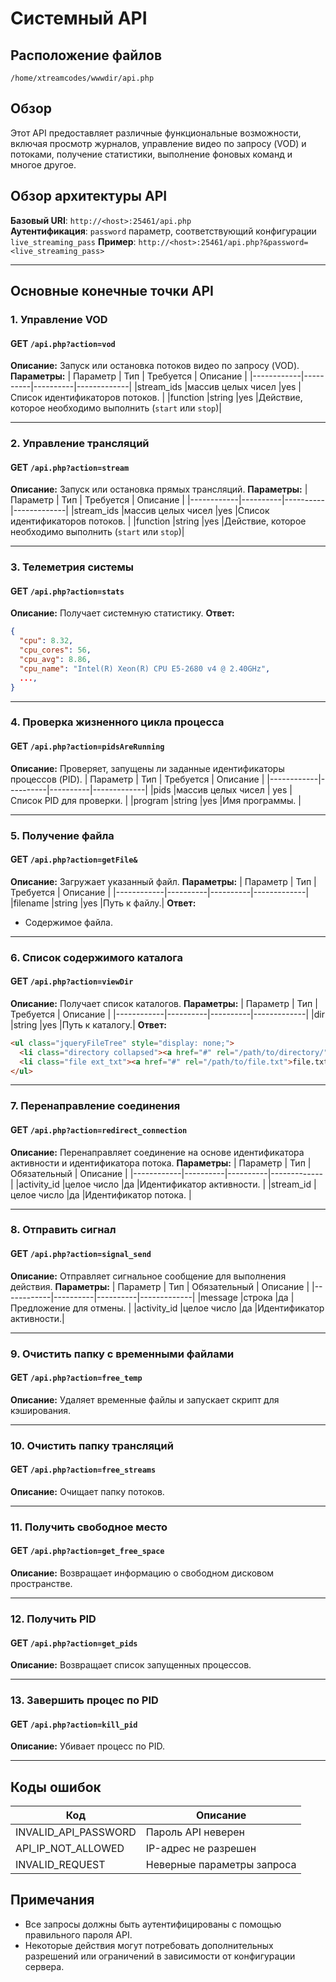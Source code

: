 # Системный API

## Расположение файлов
```
/home/xtreamcodes/wwwdir/api.php
```

## Обзор
Этот API предоставляет различные функциональные возможности, включая просмотр журналов, управление видео по запросу (VOD) и потоками, получение статистики, выполнение фоновых команд и многое другое.

## Обзор архитектуры API
**Базовый URI**: `http://<host>:25461/api.php`  
**Аутентификация**: `password` параметр, соответствующий конфигурации `live_streaming_pass`
**Пример**: `http://<host>:25461/api.php?&password=<live_streaming_pass>`  

---

## Основные конечные точки API

### 1. Управление VOD
#### **GET** `/api.php?action=vod`
**Описание:** Запуск или остановка потоков видео по запросу (VOD).
**Параметры:**
| Параметр | Тип | Требуется | Описание |
|------------|----------|----------|-------------|
|stream_ids |массив целых чисел |yes |Список идентификаторов потоков. |
|function |string |yes |Действие, которое необходимо выполнить (`start` или `stop`)|

---

### 2. Управление трансляций
#### **GET** `/api.php?action=stream`
**Описание:** Запуск или остановка прямых трансляций.
**Параметры:**
| Параметр | Тип | Требуется | Описание |
|------------|----------|----------|-------------|
|stream_ids |массив целых чисел |yes |Список идентификаторов потоков. |
|function |string |yes |Действие, которое необходимо выполнить (`start` или `stop`)|

---

### 3. Телеметрия системы
#### **GET** `/api.php?action=stats`
**Описание:** Получает системную статистику.
**Ответ:**
```json
{
  "cpu": 8.32,
  "cpu_cores": 56,
  "cpu_avg": 8.86,
  "cpu_name": "Intel(R) Xeon(R) CPU E5-2680 v4 @ 2.40GHz",
  ...,
}
```

---

### 4. Проверка жизненного цикла процесса
#### **GET** `/api.php?action=pidsAreRunning`
**Описание:** Проверяет, запущены ли заданные идентификаторы процессов (PID).
| Параметр | Тип | Требуется | Описание |
|------------|----------|----------|-------------|
|pids |массив целых чисел | yes | Список PID для проверки. |
|program |string |yes |Имя программы. |

---

### 5. Получение файла
#### **GET** `/api.php?action=getFile&`
**Описание:** Загружает указанный файл.
**Параметры:**
| Параметр | Тип | Требуется | Описание |
|------------|----------|----------|-------------|
|filename |string |yes |Путь к файлу.|
**Ответ:**
- Содержимое файла.

---

### 6. Список содержимого каталога
#### **GET** `/api.php?action=viewDir`
**Описание:** Получает список каталогов.
**Параметры:**
| Параметр | Тип | Требуется | Описание |
|------------|----------|----------|-------------|
|dir |string |yes |Путь к каталогу.|
**Ответ:**
```html
<ul class="jqueryFileTree" style="display: none;">
  <li class="directory collapsed"><a href="#" rel="/path/to/directory/">directory_name</a></li>
  <li class="file ext_txt"><a href="#" rel="/path/to/file.txt">file.txt</a></li>
</ul>
```

---

### 7. Перенаправление соединения
#### **GET** `/api.php?action=redirect_connection`
**Описание:** Перенаправляет соединение на основе идентификатора активности и идентификатора потока.
**Параметры:**
| Параметр | Тип | Обязательный | Описание |
|------------|----------|----------|-------------|
|activity_id |целое число |да |Идентификатор активности. |
|stream_id |целое число |да |Идентификатор потока. |

---

### 8. Отправить сигнал
#### **GET** `/api.php?action=signal_send`
**Описание:** Отправляет сигнальное сообщение для выполнения действия.
**Параметры:**
| Параметр | Тип | Обязательный | Описание |
|------------|----------|----------|-------------|
|message |строка |да |Предложение для отмены. |
|activity_id |целое число |да |Идентификатор активности.|


---

### 9. Очистить папку с временными файлами
#### **GET** `/api.php?action=free_temp`
**Описание:** Удаляет временные файлы и запускает скрипт для кэширования.

---

### 10. Очистить папку трансляций
#### **GET** `/api.php?action=free_streams`
**Описание:** Очищает папку потоков.

---

### 11. Получить свободное место
#### **GET** `/api.php?action=get_free_space`
**Описание:** Возвращает информацию о свободном дисковом пространстве.

---

### 12. Получить PID
#### **GET** `/api.php?action=get_pids`
**Описание:** Возвращает список запущенных процессов.

---
### 13. Завершить процес по PID
#### **GET** `/api.php?action=kill_pid`
**Описание:** Убивает процесс по PID.

---

## Коды ошибок
| Код | Описание |
|----------------------|-------------|
| INVALID_API_PASSWORD | Пароль API неверен |
| API_IP_NOT_ALLOWED | IP-адрес не разрешен |
| INVALID_REQUEST | Неверные параметры запроса |
## Примечания
- Все запросы должны быть аутентифицированы с помощью правильного пароля API.
- Некоторые действия могут потребовать дополнительных разрешений или ограничений в зависимости от конфигурации сервера.
